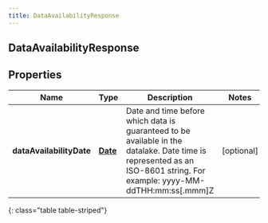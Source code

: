 ```yaml
---
title: DataAvailabilityResponse
---
```


## DataAvailabilityResponse

## Properties

| Name                     | Type                                     | Description                                                                                                                                                            | Notes      |
| ------------------------ | ---------------------------------------- | ---------------------------------------------------------------------------------------------------------------------------------------------------------------------- | ---------- |
| **dataAvailabilityDate** | <!----><!---->[**Date**](Date.md)<!----> | Date and time before which data is guaranteed to be available in the datalake. Date time is represented as an ISO-8601 string. For example: yyyy-MM-ddTHH:mm:ss[.mmm]Z | [optional] |

{: class="table table-striped"}
